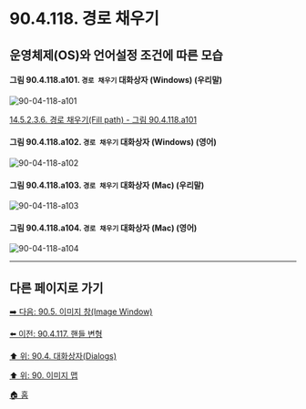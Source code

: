# 90.4.118. 경로 채우기
## 운영체제(OS)와 언어설정 조건에 따른 모습

<a id="90-04-118-a101"></a>

#### 그림 90.4.118.a101. `경로 채우기` 대화상자 (Windows) (우리말)
![90-04-118-a101](https://github.com/wonder13662/gimp/assets/15767104/8145503a-bc63-47b2-84de-576b3d31ce11)

[14.5.2.3.6. 경로 채우기(Fill path) - 그림 90.4.118.a101](./14-05-02-03-06-fill_path.md#90-04-118-a101)

<a id="90-04-118-a102"></a>

#### 그림 90.4.118.a102. `경로 채우기` 대화상자 (Windows) (영어)
![90-04-118-a102](https://github.com/wonder13662/gimp/assets/15767104/e78c0cd0-2282-4d4c-a3ba-244d48009519)

<a id="90-04-118-a103"></a>

#### 그림 90.4.118.a103. `경로 채우기` 대화상자 (Mac) (우리말)
![90-04-118-a103](https://github.com/wonder13662/gimp/assets/15767104/33220c5f-1768-4422-aec1-6a5ca88cf42f)

<a id="90-04-118-a104"></a>

#### 그림 90.4.118.a104. `경로 채우기` 대화상자 (Mac) (영어)
![90-04-118-a104](https://github.com/wonder13662/gimp/assets/15767104/0f32e42f-dc26-4712-9252-b254de2bf8af)

***

## 다른 페이지로 가기

[➡️ 다음: 90.5. 이미지 창(Image Window)](./90-05-00-image_window.md)

[⬅️ 이전: 90.4.117. 핸들 변형](./90-04-117-handle_transform.md)

[⬆️ 위: 90.4. 대화상자(Dialogs)](./90-04-00-dialogs.md)

[⬆️ 위: 90. 이미지 맵](./90-00-image-map.md)

[🏠 홈](./00-home.md)

